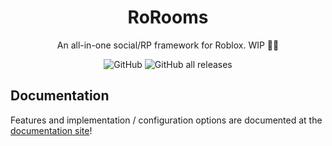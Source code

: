 <h1 align="center">
  RoRooms
</h1>

<p align="center">
  An all-in-one social/RP framework for Roblox. WIP 🚧🚧
</p>

<p align="center">
  <img alt="GitHub" src="https://img.shields.io/github/license/imcyff/rorooms">
  <img alt="GitHub all releases" src="https://img.shields.io/github/downloads/imcyff/rorooms/total">
</p>

## Documentation

Features and implementation / configuration options are documented at the [documentation site](https://imcyff.github.io/rorooms)!

